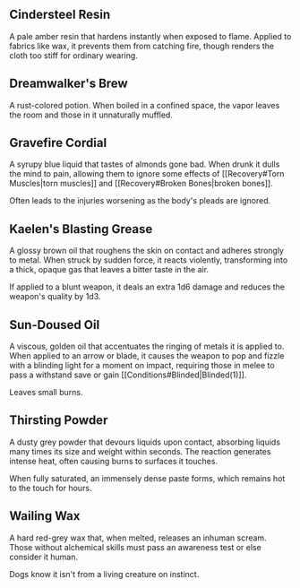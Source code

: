 ## Cindersteel Resin
A pale amber resin that hardens instantly when exposed to flame. Applied to fabrics like wax, it prevents them from catching fire, though renders the cloth too stiff for ordinary wearing.
## Dreamwalker's Brew
A rust-colored potion. When boiled in a confined space, the vapor leaves the room and those in it unnaturally muffled. 
## Gravefire Cordial
A syrupy blue liquid that tastes of almonds gone bad. When drunk it dulls the mind to pain, allowing them to ignore some effects of [[Recovery#Torn Muscles|torn muscles]] and [[Recovery#Broken Bones|broken bones]].

Often leads to the injuries worsening as the body's pleads are ignored. 
## Kaelen's Blasting Grease
A glossy brown oil that roughens the skin on contact and adheres strongly to metal. When struck by sudden force, it reacts violently, transforming into a thick, opaque gas that leaves a bitter taste in the air.

If applied to a blunt weapon, it deals an extra 1d6 damage and reduces the weapon's quality by 1d3.
## Sun-Doused Oil
A viscous, golden oil that accentuates the ringing of metals it is applied to. When applied to an arrow or blade, it causes the weapon to pop and fizzle with a blinding light for a moment on impact, requiring those in melee to pass a withstand save or gain [[Conditions#Blinded|Blinded(1)]].

Leaves small burns.
## Thirsting Powder
A dusty grey powder that devours liquids upon contact, absorbing liquids many times its size and weight within seconds. The reaction generates intense heat, often causing burns to surfaces it touches.

When fully saturated, an immensely dense paste forms, which remains hot to the touch for hours. 
## Wailing Wax
A hard red-grey wax that, when melted, releases an inhuman scream. Those without alchemical skills must pass an awareness test or else consider it human. 

Dogs know it isn't from a living creature on instinct. 